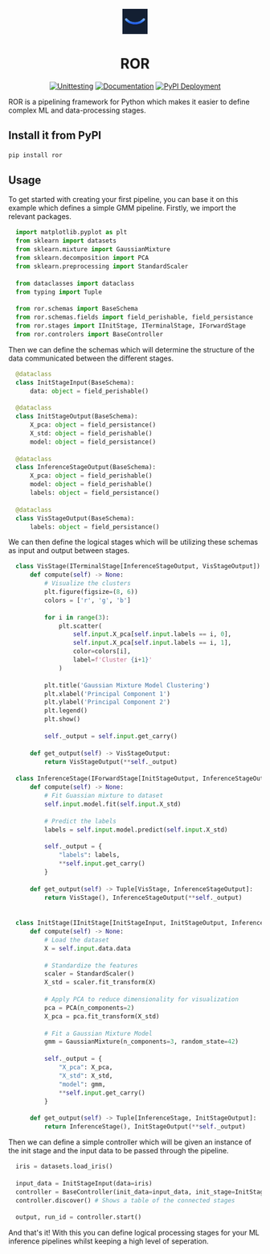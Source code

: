 <p align="center">
  <img src="docs/source/_static/logo_blue.png" height=50 />
</p>

<h1 align="center"> ROR </h1>

<div align="center">

<a href="">![Unittesting](https://github.com/patricktourniaire/pypipeline/actions/workflows/python-unittesting.yml/badge.svg)</a>
<a href="">[![Documentation](https://github.com/PatrickTourniaire/pypipeline/actions/workflows/documentation.yml/badge.svg)](https://github.com/PatrickTourniaire/pypipeline/actions/workflows/documentation.yml)</a>
<a href="">[![PyPI Deployment](https://github.com/PatrickTourniaire/pypipeline/actions/workflows/python-release-pypi.yml/badge.svg)](https://github.com/PatrickTourniaire/pypipeline/actions/workflows/python-release-pypi.yml)</a>

</div>

ROR is a pipelining framework for Python which makes it easier to define complex ML and
data-processing stages.

## Install it from PyPI

```bash
pip install ror
```

## Usage

To get started with creating your first pipeline, you can base it on this example which
defines a simple GMM pipeline. Firstly, we import the relevant packages.

```py
  import matplotlib.pyplot as plt
  from sklearn import datasets
  from sklearn.mixture import GaussianMixture
  from sklearn.decomposition import PCA
  from sklearn.preprocessing import StandardScaler

  from dataclasses import dataclass
  from typing import Tuple

  from ror.schemas import BaseSchema
  from ror.schemas.fields import field_perishable, field_persistance
  from ror.stages import IInitStage, ITerminalStage, IForwardStage
  from ror.controlers import BaseController
```

Then we can define the schemas which will determine the structure of the data communicated between the different stages.

```py
  @dataclass
  class InitStageInput(BaseSchema):
      data: object = field_perishable()

  @dataclass
  class InitStageOutput(BaseSchema):
      X_pca: object = field_persistance()
      X_std: object = field_perishable()
      model: object = field_persistance()

  @dataclass
  class InferenceStageOutput(BaseSchema):
      X_pca: object = field_perishable()
      model: object = field_perishable()
      labels: object = field_persistance()

  @dataclass
  class VisStageOutput(BaseSchema):
      labels: object = field_persistance()
```

We can then define the logical stages which will be utilizing these schemas as input
and output between stages.

```py
  class VisStage(ITerminalStage[InferenceStageOutput, VisStageOutput]):
      def compute(self) -> None:
          # Visualize the clusters
          plt.figure(figsize=(8, 6))
          colors = ['r', 'g', 'b']

          for i in range(3):
              plt.scatter(
                  self.input.X_pca[self.input.labels == i, 0],
                  self.input.X_pca[self.input.labels == i, 1],
                  color=colors[i],
                  label=f'Cluster {i+1}'
              )

          plt.title('Gaussian Mixture Model Clustering')
          plt.xlabel('Principal Component 1')
          plt.ylabel('Principal Component 2')
          plt.legend()
          plt.show()

          self._output = self.input.get_carry()

      def get_output(self) -> VisStageOutput:
          return VisStageOutput(**self._output)

  class InferenceStage(IForwardStage[InitStageOutput, InferenceStageOutput, VisStage]):
      def compute(self) -> None:
          # Fit Guassian mixture to dataset
          self.input.model.fit(self.input.X_std)

          # Predict the labels
          labels = self.input.model.predict(self.input.X_std)

          self._output = {
              "labels": labels,
              **self.input.get_carry()
          }

      def get_output(self) -> Tuple[VisStage, InferenceStageOutput]:
          return VisStage(), InferenceStageOutput(**self._output)


  class InitStage(IInitStage[InitStageInput, InitStageOutput, InferenceStage]):
      def compute(self) -> None:
          # Load the dataset
          X = self.input.data.data

          # Standardize the features
          scaler = StandardScaler()
          X_std = scaler.fit_transform(X)

          # Apply PCA to reduce dimensionality for visualization
          pca = PCA(n_components=2)
          X_pca = pca.fit_transform(X_std)

          # Fit a Gaussian Mixture Model
          gmm = GaussianMixture(n_components=3, random_state=42)

          self._output = {
              "X_pca": X_pca,
              "X_std": X_std,
              "model": gmm,
              **self.input.get_carry()
          }

      def get_output(self) -> Tuple[InferenceStage, InitStageOutput]:
          return InferenceStage(), InitStageOutput(**self._output)
```

Then we can define a simple controller which will be given an instance of the init stage and the input data to be passed through the pipeline.

```py
  iris = datasets.load_iris()

  input_data = InitStageInput(data=iris)
  controller = BaseController(init_data=input_data, init_stage=InitStage)
  controller.discover() # Shows a table of the connected stages

  output, run_id = controller.start()
```

And that's it! With this you can define logical processing stages for your ML inference
pipelines whilst keeping a high level of seperation.
